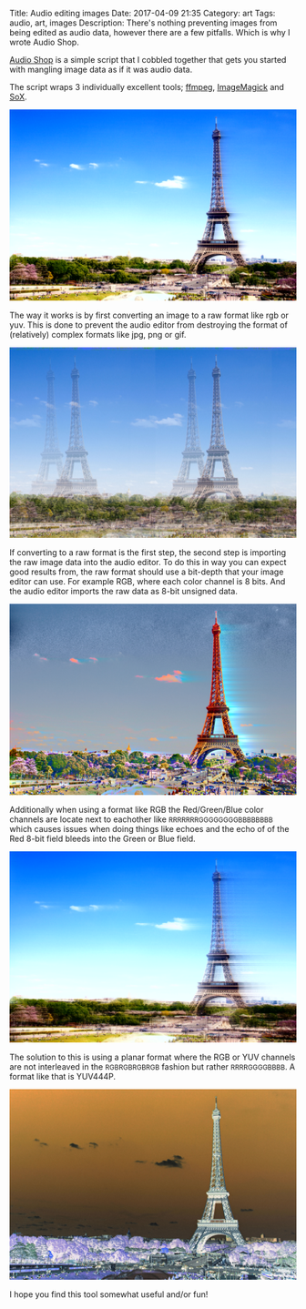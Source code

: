 Title: Audio editing images
Date: 2017-04-09 21:35
Category: art
Tags: audio, art, images
Description: There's nothing preventing images from being edited as audio data, however there are a few pitfalls. Which is why I wrote Audio Shop.

[Audio Shop](https://github.com/robertfoss/audio_shop/) is a simple script
that I cobbled together that gets you started with mangling image data as
if it was audio data.

The script wraps 3 individually excellent tools; [ffmpeg](https://ffmpeg.org/),
[ImageMagick](https://www.imagemagick.org/script/index.php) and
[SoX](http://sox.sourceforge.net/).

[![Alt text](images/2017-04-09_eiffel_tower_bass.jpg "Eiffel tower bass effect")](images/2017-04-09_eiffel_tower_bass.jpg)

The way it works is by first converting an image to a raw format like rgb
or yuv. This is done to prevent the audio editor from destroying the format
of (relatively) complex formats like jpg, png or gif.

[![Alt text](images/2017-04-09_eiffel_tower_echo.jpg "Eiffel tower echo effect")](images/2017-04-09_eiffel_tower_echo.jpg)

If converting to a raw format is the first step, the second step is
importing the raw image data into the audio editor. To do this
in way you can expect good results from, the raw format should use
a bit-depth that your image editor can use. For example RGB, where
each color channel is 8 bits. And the audio editor imports the raw
data as 8-bit unsigned data.

[![Alt text](images/2017-04-09_eiffel_tower_overdrive.jpg "Eiffel tower overdrive effect")](images/2017-04-09_eiffel_tower_overdrive.jpg)

Additionally when using a format like RGB the Red/Green/Blue color
channels are locate next to eachother like <small>RRRRRRRGGGGGGGGBBBBBBBB</small>
which causes issues when doing things like echoes and the echo of
of the Red 8-bit field bleeds into the Green or Blue field.


[![Alt text](images/2017-04-09_eiffel_tower_phaser.jpg "Eiffel tower phaser effect")](images/2017-04-09_eiffel_tower_phaser.jpg)

The solution to this is using a planar format where the RGB or YUV
channels are not interleaved in the <small>RGBRGBRGBRGB</small>
fashion but rather <small>RRRRGGGGBBBB</small>. A format like that
is YUV444P.

[![Alt text](images/2017-04-09_eiffel_tower_sinc.jpg "Eiffel tower sinc effect")](images/2017-04-09_eiffel_tower_sinc.jpg)

I hope you find this tool somewhat useful and/or fun!

